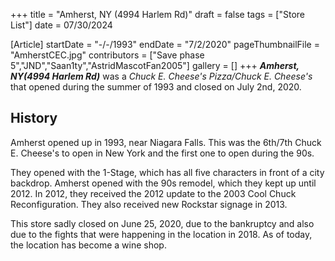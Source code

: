 +++
title = "Amherst, NY (4994 Harlem Rd)"
draft = false
tags = ["Store List"]
date = 07/30/2024

[Article]
startDate = "-/-/1993"
endDate = "7/2/2020"
pageThumbnailFile = "AmherstCEC.jpg"
contributors = ["Save phase 5","JND","Saan1ty","AstridMascotFan2005"]
gallery = []
+++
<b><i>Amherst, NY(4994 Harlem Rd)</b></i> was a <i>Chuck E. Cheese's Pizza/Chuck E. Cheese's</i> that opened during the summer of 1993 and closed on July 2nd, 2020.

<h2> History </h2>
Amherst opened up in 1993, near Niagara Falls. This was the 6th/7th Chuck E. Cheese's to open in New York and the first one to open during the 90s. 

They opened with the 1-Stage, which has all five characters in front of a city backdrop. Amherst opened with the 90s remodel, which they kept up until 2012. In 2012, they received the 2012 update to the 2003 Cool Chuck Reconfiguration. They also received new Rockstar signage in 2013.  

This store sadly closed on June 25, 2020, due to the bankruptcy and also due to the fights that were happening in the location in 2018. As of today, the location has become a wine shop.